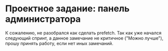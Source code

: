 # Проектное задание: панель администратора

К сожалению, не разобрался как сделать prefetch. 
Так как уже начался следующий спринт, а данное замечание не критичное ("Можно лучше"), 
прошу принять работу, если нет иных замечаний.
